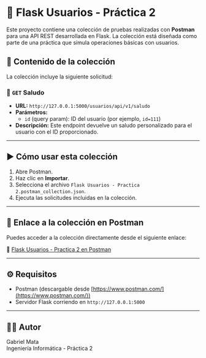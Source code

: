 
# 🧪 Flask Usuarios - Práctica 2

Este proyecto contiene una colección de pruebas realizadas con **Postman** para una API REST desarrollada en Flask. La colección está diseñada como parte de una práctica que simula operaciones básicas con usuarios.

## 📂 Contenido de la colección

La colección incluye la siguiente solicitud:

### 🔹 `GET` Saludo

- **URL:** `http://127.0.0.1:5000/usuarios/api/v1/saludo`
- **Parámetros:**
  - `id` (query param): ID del usuario (por ejemplo, `id=111`)
- **Descripción:** Este endpoint devuelve un saludo personalizado para el usuario con el ID proporcionado.

---

## ▶️ Cómo usar esta colección

1. Abre Postman.
2. Haz clic en **Importar**.
3. Selecciona el archivo `Flask Usuarios - Practica 2.postman_collection.json`.
4. Ejecuta las solicitudes incluidas en la colección.

---

## 📎 Enlace a la colección en Postman

Puedes acceder a la colección directamente desde el siguiente enlace:

🔗 [Flask Usuarios - Practica 2 en Postman](https://gabrielmata.postman.co/workspace/Gabriel-Mata's-Workspace~568cbecd-6ab1-4c67-814a-e544a2e8c8f6/collection/46669417-f580226a-fe88-4b45-9185-ab2d17d828e1?action=share&source=collection_link&creator=46669417)

---

## ⚙️ Requisitos

- Postman (descargable desde [https://www.postman.com/](https://www.postman.com/))
- Servidor Flask corriendo en `http://127.0.0.1:5000`

---

## 🧑‍💻 Autor

Gabriel Mata  
Ingeniería Informática - Práctica 2  
